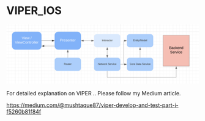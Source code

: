 # VIPER_IOS

![VIPER Architecture](https://github.com/mushtaque87/VIPER_IOS/blob/master/VIPER_IOS/VIPER_IOS/Resources/Viper.png)



For detailed explanation on VIPER .. Please follow my Medium article. 

https://medium.com/@mushtaque87/viper-develop-and-test-part-i-f5260b81f84f
